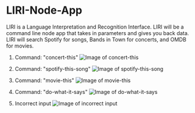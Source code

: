 # LIRI-Node-App
LIRI is a Language Interpretation and Recognition Interface. LIRI will be a command line node app that takes in parameters and gives you back data. LIRI will search Spotify for songs, Bands in Town for concerts, and OMDB for movies.

1. Command: "concert-this"
![Image of concert-this ](./images/concert-this)

2. Command: "spotify-this-song"
![Image of spotify-this-song ](./images/spotify-this-song)

3. Command: "movie-this"
![Image of movie-this ](./images/movie-this)

4. Command: "do-what-it-says"
![Image of do-what-it-says](./images/IncorrectInput)

5. Incorrect input
![Image of incorrect input ](./images/do-what-it-says)
